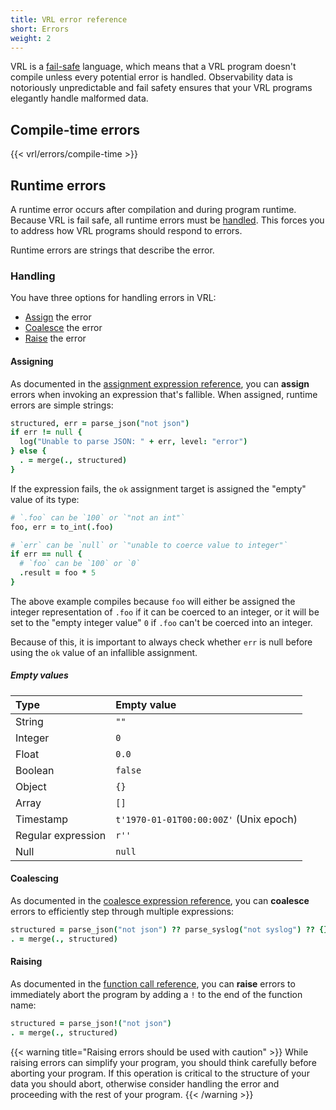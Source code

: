 ```yaml
---
title: VRL error reference
short: Errors
weight: 2
---
```


VRL is a [fail-safe][fail_safety] language, which means that a VRL program doesn't compile unless
every potential error is handled. Observability data is notoriously unpredictable and fail safety
ensures that your VRL programs elegantly handle malformed data.

## Compile-time errors

{{< vrl/errors/compile-time >}}

## Runtime errors

A runtime error occurs after compilation and during program runtime. Because VRL is fail safe, all
runtime errors must be [handled](#handling). This forces you to address how VRL programs should
respond to errors.

Runtime errors are strings that describe the error.

### Handling

You have three options for handling errors in VRL:

* [Assign](#assigning) the error
* [Coalesce](#coalescing) the error
* [Raise](#raising) the error

#### Assigning

As documented in the [assignment expression reference][assign], you can **assign** errors when
invoking an expression that's fallible. When assigned, runtime errors are simple strings:

```coffee
structured, err = parse_json("not json")
if err != null {
  log("Unable to parse JSON: " + err, level: "error")
} else {
  . = merge(., structured)
}
```

If the expression fails, the `ok` assignment target is assigned the "empty" value of its type:

```coffee
# `.foo` can be `100` or `"not an int"`
foo, err = to_int(.foo)

# `err` can be `null` or `"unable to coerce value to integer"`
if err == null {
  # `foo` can be `100` or `0`
  .result = foo * 5
}
```

The above example compiles because `foo` will either be assigned the integer representation of
`.foo` if it can be coerced to an integer, or it will be set to the "empty integer value" `0` if
`.foo` can't be coerced into an integer.

Because of this, it is important to always check whether `err` is null before using the `ok` value
of an infallible assignment.

##### Empty values

Type | Empty value
:----|:-----------
String | `""`
Integer | `0`
Float | `0.0`
Boolean | `false`
Object | `{}`
Array | `[]`
Timestamp | `t'1970-01-01T00:00:00Z'` (Unix epoch)
Regular expression | `r''`
Null | `null`

#### Coalescing

As documented in the [coalesce expression reference][coalesce], you can **coalesce** errors to
efficiently step through multiple expressions:

```coffee
structured = parse_json("not json") ?? parse_syslog("not syslog") ?? {}
. = merge(., structured)
```

#### Raising

As documented in the [function call reference][call], you can **raise** errors to immediately abort
the program by adding a `!` to the end of the function name:

```coffee
structured = parse_json!("not json")
. = merge(., structured)
```

{{< warning title="Raising errors should be used with caution" >}}
While raising errors can simplify your program, you should think carefully before aborting your
program. If this operation is critical to the structure of your data you should abort, otherwise
consider handling the error and proceeding with the rest of your program.
{{< /warning >}}

[assign]: /docs/reference/vrl/expressions/#assignment
[call]: /docs/reference/vrl/expressions/#function-call
[coalesce]: /docs/reference/vrl/expressions/#coalesce
[fail_safety]: /docs/reference/vrl/#fail-safety
